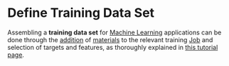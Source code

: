# Define Training Data Set

Assembling a **training data set** for [Machine Learning](overview.md) applications can be done through the [addition](../../jobs-designer/actions-header-menu/select-materials.md) of [materials](../../materials/overview.md) to the relevant training [Job](../../jobs/overview.md) and selection of targets and features, as thoroughly explained in [this tutorial page](../../tutorials/ml/train-ml-model.md).

<!-- TODO: re-add when implemented
## Upload Data Set

The user can also upload a new training data set to a machine learning [Workflow](../../workflows/overview.md) by clicking upon the `Choose File` button, located under the "Data Set" section of the [Overview Tab](../../workflow-designer/subworkflow-editor/overview-tab.md) within the [Subworkflow Editor Interface](../../workflow-designer/subworkflow-editor/overview.md).

!!!warning "Feature not implemented yet"
    The above-mentioned `Choose File` button functionality has not yet been activated.
-->
